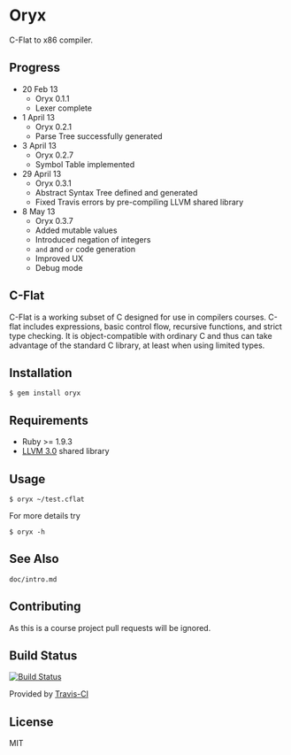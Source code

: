 # Oryx
C-Flat to x86 compiler.

## Progress

- 20 Feb 13
    + Oryx 0.1.1
    + Lexer complete
- 1 April 13
    + Oryx 0.2.1
    + Parse Tree successfully generated
- 3 April 13
    + Oryx 0.2.7
    + Symbol Table implemented
- 29 April 13
    + Oryx 0.3.1
    + Abstract Syntax Tree defined and generated
    + Fixed Travis errors by pre-compiling LLVM shared library
- 8 May 13
    + Oryx 0.3.7
    + Added mutable values
    + Introduced negation of integers
    + `and` and `or` code generation
    + Improved UX
    + Debug mode


## C-Flat
C-Flat is a working subset of C designed for use in compilers courses. C-flat includes expressions, basic control flow, recursive functions, and strict type checking. It is object-compatible with ordinary C and thus can take advantage of the standard C library, at least when using limited types.

## Installation

    $ gem install oryx

## Requirements

- Ruby >= 1.9.3
- [LLVM 3.0](http://llvm.org/releases/) shared library

## Usage

    $ oryx ~/test.cflat

For more details try

    $ oryx -h

## See Also

`doc/intro.md`


## Contributing
As this is a course project pull requests will be ignored.

## Build Status
[![Build Status](https://travis-ci.org/rampantmonkey/oryx.png?branch=master)](https://travis-ci.org/rampantmonkey/oryx)

Provided by [Travis-CI](http://travis-ci.org)

## License

MIT
